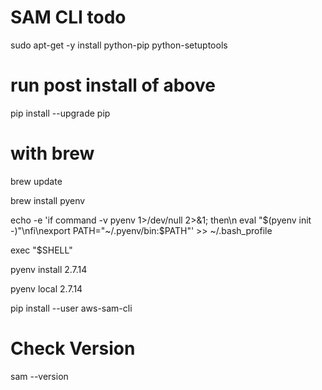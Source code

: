 # SAM CLI todo

sudo apt-get -y install python-pip python-setuptools
 # run post install of above
 pip install --upgrade pip

# with brew
brew update

brew install pyenv

echo -e 'if command -v pyenv 1>/dev/null 2>&1; then\n  eval "$(pyenv init -)"\nfi\nexport PATH="~/.pyenv/bin:$PATH"' >> ~/.bash_profile

exec "$SHELL"

pyenv install 2.7.14

pyenv local 2.7.14

pip install --user aws-sam-cli

# Check Version
sam --version
